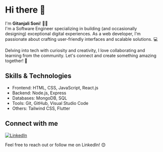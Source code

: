 # Hi there 👋

I'm **Gitanjali Soni**! 👩‍💻  
I'm a Software Engineer specializing in building (and occasionally designing) exceptional digital experiences. As a web developer, I'm passionate about crafting user-friendly interfaces and scalable solutions. 💻 

Delving into tech with curiosity and creativity, I love collaborating and learning from the community. Let's connect and create something amazing together! 🌱

## Skills & Technologies
- Frontend: HTML, CSS, JavaScript, React.js
- Backend: Node.js, Express
- Databases: MongoDB, SQL
- Tools: Git, GitHub, Visual Studio Code
- Others: Tailwind CSS, Flutter

## Connect with me
[![LinkedIn]([https://img.shields.io/badge/LinkedIn-0077B5?style=flat&logo=linkedin&logoColor=white)](your-linkedin-url](https://www.linkedin.com/in/gitanjali-soni/))

Feel free to reach out or follow me on LinkedIn! 😊
